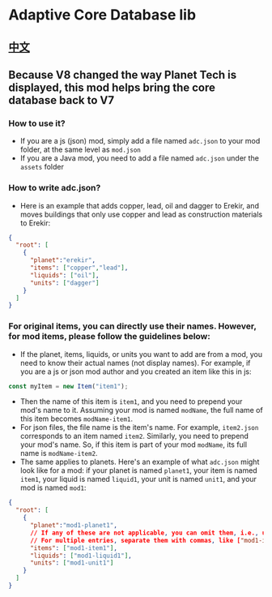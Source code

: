 # Adaptive Core Database lib
## [中文](README_CN.md)
## Because V8 changed the way Planet Tech is displayed, this mod helps bring the core database back to V7
### How to use it?
- If you are a js (json) mod, simply add a file named `adc.json` to your mod folder, at the same level as `mod.json`
- If you are a Java mod, you need to add a file named `adc.json` under the `assets` folder
### How to write adc.json?
- Here is an example that adds copper, lead, oil and dagger to Erekir, and moves buildings that only use copper and lead as construction materials to Erekir:
```json
{
  "root": [
    {
      "planet":"erekir",
      "items": ["copper","lead"],
      "liquids": ["oil"],
      "units": ["dagger"]
    }
  ]
}
```
### For original items, you can directly use their names. However, for mod items, please follow the guidelines below:
- If the planet, items, liquids, or units you want to add are from a mod, you need to know their actual names (not display names). For example, if you are a js or json mod author and you created an item like this in js:
```js
const myItem = new Item("item1");
```
- Then the name of this item is `item1`, and you need to prepend your mod's name to it. Assuming your mod is named `modName`, the full name of this item becomes `modName-item1`.
- For json files, the file name is the item's name. For example, `item2.json` corresponds to an item named `item2`. Similarly, you need to prepend your mod's name. So, if this item is part of your mod `modName`, its full name is `modName-item2`.
- The same applies to planets. Here's an example of what `adc.json` might look like for a mod: if your planet is named `planet1`, your item is named `item1`, your liquid is named `liquid1`, your unit is named `unit1`, and your mod is named `mod1`:
```json
{
  "root": [
    {
      "planet":"mod1-planet1",
      // If any of these are not applicable, you can omit them, i.e., use empty arrays []
      // For multiple entries, separate them with commas, like ["mod1-item1","mod1-item2"]
      "items": ["mod1-item1"],
      "liquids": ["mod1-liquid1"],
      "units": ["mod1-unit1"]
    }
  ]
}
```
